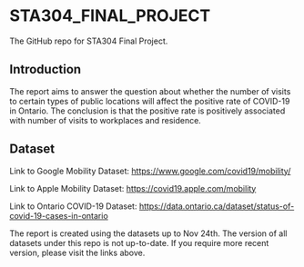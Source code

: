 # STA304_FINAL_PROJECT

The GitHub repo for STA304 Final Project.

## Introduction

The report aims to answer the question about whether the number of visits to certain types of public locations will affect the positive rate of COVID-19 in Ontario. The conclusion is that the positive rate is positively associated with number of visits to workplaces and residence.

## Dataset

Link to Google Mobility Dataset: https://www.google.com/covid19/mobility/ 

Link to Apple Mobility Dataset: https://covid19.apple.com/mobility

Link to Ontario COVID-19 Dataset: https://data.ontario.ca/dataset/status-of-covid-19-cases-in-ontario

The report is created using the datasets up to Nov 24th. The version of all datasets under this repo is not up-to-date. If you require more recent version, please visit the links above.
